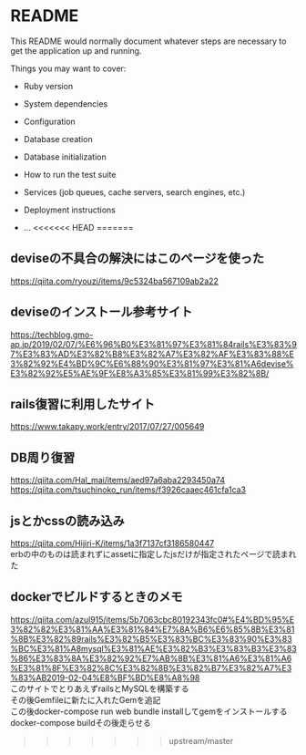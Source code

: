 # README

This README would normally document whatever steps are necessary to get the
application up and running.

Things you may want to cover:

* Ruby version

* System dependencies

* Configuration

* Database creation

* Database initialization

* How to run the test suite

* Services (job queues, cache servers, search engines, etc.)

* Deployment instructions

* ...
<<<<<<< HEAD
=======

## deviseの不具合の解決にはこのページを使った  
https://qiita.com/ryouzi/items/9c5324ba567109ab2a22

## deviseのインストール参考サイト
https://techblog.gmo-ap.jp/2019/02/07/%E6%96%B0%E3%81%97%E3%81%84rails%E3%83%97%E3%83%AD%E3%82%B8%E3%82%A7%E3%82%AF%E3%83%88%E3%82%92%E4%BD%9C%E6%88%90%E3%81%97%E3%81%A6devise%E3%82%92%E5%AE%9F%E8%A3%85%E3%81%99%E3%82%8B/  

## rails復習に利用したサイト  
https://www.takapy.work/entry/2017/07/27/005649  
## DB周り復習
https://qiita.com/Hal_mai/items/aed97a6aba2293450a74  
https://qiita.com/tsuchinoko_run/items/f3926caaec461cfa1ca3  
## jsとかcssの読み込み  
https://qiita.com/Hijiri-K/items/1a3f7137cf3186580447  
erbの中のものは読まれずにassetに指定したjsだけが指定されたページで読まれた  

## dockerでビルドするときのメモ
https://qiita.com/azul915/items/5b7063cbc80192343fc0#%E4%BD%95%E3%82%82%E3%81%AA%E3%81%84%E7%8A%B6%E6%85%8B%E3%81%8B%E3%82%89rails%E3%82%B5%E3%83%BC%E3%83%90%E3%83%BC%E3%81%A8mysql%E3%81%AE%E3%82%B3%E3%83%B3%E3%83%86%E3%83%8A%E3%82%92%E7%AB%8B%E3%81%A6%E3%81%A6%E3%81%8F%E3%82%8C%E3%82%8B%E3%82%B7%E3%82%A7%E3%83%AB2019-02-04%E8%BF%BD%E8%A8%98  
このサイトでとりあえずrailsとMySQLを構築する  
その後Gemfileに新たに入れたGemを追記  
この後docker-compose run web bundle installしてgemをインストールする  
docker-compose buildその後走らせる
>>>>>>> upstream/master
